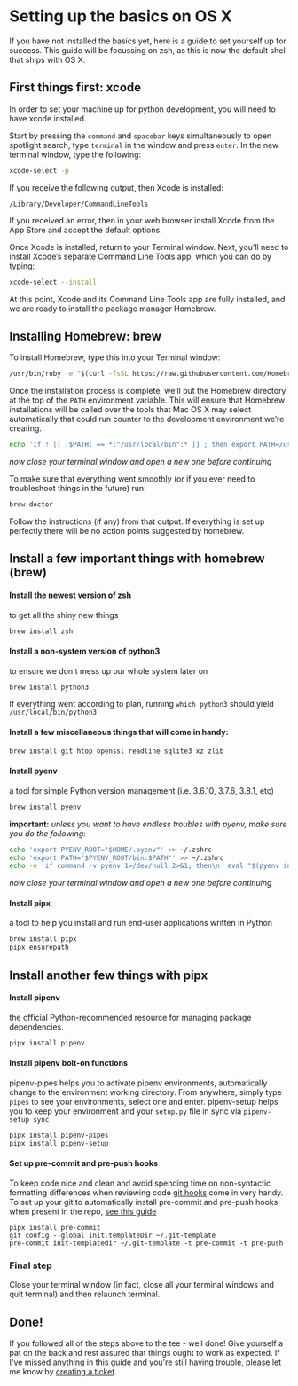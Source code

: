 # Setting up the basics on OS X

If you have not installed the basics yet, here is a guide to set yourself up for success.
This guide will be focussing on zsh, as this is now the default shell that ships with OS X.


## First things first: xcode
In order to set your machine up for python development, you will need to have xcode installed.

Start by pressing the `command` and `spacebar` keys simultaneously to open spotlight search,
type `terminal` in the window and press `enter`.
In the new terminal window, type the following:
```zsh
xcode-select -p
```
If you receive the following output, then Xcode is installed:

```output
/Library/Developer/CommandLineTools
```

If you received an error, then in your web browser install Xcode from the App Store and accept the default options.

Once Xcode is installed, return to your Terminal window. 
Next, you’ll need to install Xcode’s separate Command Line Tools app, which you can do by typing:
```zsh
xcode-select --install
```
At this point, Xcode and its Command Line Tools app are fully installed, 
and we are ready to install the package manager Homebrew.


## Installing Homebrew: brew
To install Homebrew, type this into your Terminal window:
```zsh
/usr/bin/ruby -e "$(curl -fsSL https://raw.githubusercontent.com/Homebrew/install/master/install)"
```
Once the installation process is complete, we’ll put the Homebrew directory at the top of the `PATH` environment variable. 
This will ensure that Homebrew installations will be called over the tools that 
Mac OS X may select automatically that could run counter to the development environment we’re creating.

```zsh
echo 'if ! [[ :$PATH: == *:"/usr/local/bin":* ]] ; then export PATH=/usr/local/bin:$PATH ; fi' >> ~/.zshrc
```
*now close your terminal window and open a new one before continuing*

To make sure that everything went smoothly (or if you ever need to troubleshoot things in the future) run:
```zsh
brew doctor
```
Follow the instructions (if any) from that output.  If everything is set up perfectly there will be no action points suggested by homebrew.


## Install a few important things with homebrew (brew)

#### Install the newest version of zsh
to get all the shiny new things
```zsh
brew install zsh
```

#### Install a non-system version of python3
to ensure we don't mess up our whole system later on
```zsh
brew install python3
```
If everything went according to plan, running `which python3` should yield `/usr/local/bin/python3`

#### Install a few miscellaneous things that will come in handy:
```zsh
brew install git htop openssl readline sqlite3 xz zlib
```

#### Install pyenv
a tool for simple Python version management (i.e. 3.6.10, 3.7.6, 3.8.1, etc)
```zsh
brew install pyenv
```
**important:** *unless you want to have endless troubles with pyenv, make sure you do the following:*
```zsh
echo 'export PYENV_ROOT="$HOME/.pyenv"' >> ~/.zshrc
echo 'export PATH="$PYENV_ROOT/bin:$PATH"' >> ~/.zshrc
echo -e 'if command -v pyenv 1>/dev/null 2>&1; then\n  eval "$(pyenv init -)"\nfi' >> ~/.zshrc
```
*now close your terminal window and open a new one before continuing*

#### Install pipx
a tool to help you install and run end-user applications written in Python
```zsh
brew install pipx
pipx ensurepath
```


## Install another few things with pipx
#### Install pipenv
the official Python-recommended resource for managing package dependencies.
```zsh
pipx install pipenv
```

#### Install pipenv bolt-on functions
pipenv-pipes helps you to activate pipenv environments, automatically change to the environment working directory.
From anywhere, simply type `pipes` to see your environments, select one and enter.
pipenv-setup helps you to keep your environment and your `setup.py` file in sync via `pipenv-setup sync`
```zsh
pipx install pipenv-pipes
pipx install pipenv-setup
```

#### Set up pre-commit and pre-push hooks
To keep code nice and clean and avoid spending time on non-syntactic formatting differences 
when reviewing code [git hooks](https://git-scm.com/docs/githooks) come in very handy.  
To set up your git to automatically install pre-commit and pre-push hooks when present in the repo, 
[see this guide](https://pre-commit.com/#automatically-enabling-pre-commit-on-repositories)
```
pipx install pre-commit
git config --global init.templateDir ~/.git-template
pre-commit init-templatedir ~/.git-template -t pre-commit -t pre-push
```

### Final step
Close your terminal window (in fact, close all your terminal windows and quit terminal) and then relaunch terminal.

## Done!
If you followed all of the steps above to the tee - well done! Give yourself a pat on the back and rest assured that things ought to work as expected.  If I've missed anything in this guide and you're still having trouble, please let me know by [creating a ticket](https://github.com/aj-cloete/pipenv-cookiecutter/issues/new).
